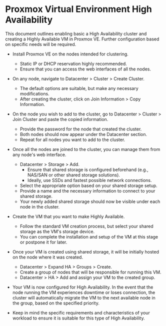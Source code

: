 # Proxmox Virtual Environment High Availability

This document outlines enabling basic a High Availability cluster and creating a Highly Available VM in Proxmox VE. Further configuration based on specific needs will be required.

- Install Proxmox VE on the nodes intended for clustering.
  - Static IP or DHCP reservation highly recommended.
  - Ensure that you can access the web interfaces of all the nodes.
    
- On any node, navigate to Datacenter > Cluster > Create Cluster.
  - The default options are suitable, but make any necessary modifications.
  - After creating the cluster, click on Join Information > Copy Information.

- On the node you wish to add to the cluster, go to Datacenter > Cluster > Join Cluster and paste the copied information.
  - Provide the password for the node that created the cluster.
  - Both nodes should now appear under the Datacenter section.
  - Repeat for all nodes you want to add to the cluster.

- Once all the nodes are joined to the cluster, you can manage them from any node's web interface.
  - Datacenter > Storage > Add.
    - Ensure that shared storage is configured beforehand (e.g., NAS/SAN or other shared storage solutions).
    - Ideally, use SSDs and fastest possible network connections.
  - Select the appropriate option based on your shared storage setup.
  - Provide a name and the necessary information to connect to your shared storage.
  - Your newly added shared storage should now be visible under each node in the cluster.

- Create the VM that you want to make Highly Available.
  - Follow the standard VM creation process, but select your shared storage as the VM's storage device.
  - You can complete the installation and setup of the VM at this stage or postpone it for later.

- Once your VM is created using shared storage, it will be initially hosted on the node where it was created.
  - Datacenter > Expand HA > Groups > Create.
  - Create a group of nodes that will be responsible for running this VM.
  - Datacenter > HA > Add and assign your VM to the created group.

- Your VM is now configured for High Availability. In the event that the node running the VM experiences downtime or loses connection, the cluster will automatically migrate the VM to the next available node in the group, based on the specified priority.

- Keep in mind the specific requirements and characteristics of your workload to ensure it is suitable for this type of High Availability.
